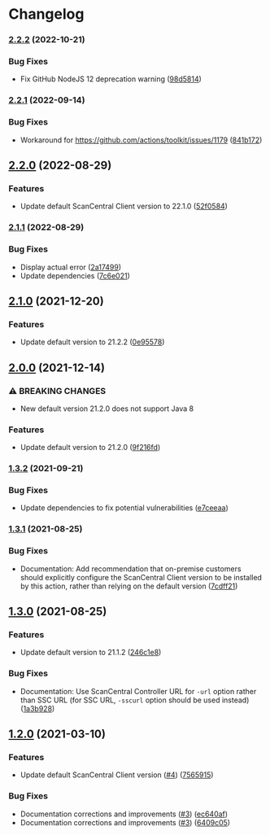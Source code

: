 # Changelog

### [2.2.2](https://www.github.com/fortify/gha-setup-scancentral-client/compare/v2.2.1...v2.2.2) (2022-10-21)


### Bug Fixes

* Fix GitHub NodeJS 12 deprecation warning ([98d5814](https://www.github.com/fortify/gha-setup-scancentral-client/commit/98d581414b4b3b314ed9dfe1df0a8b8363b086c0))

### [2.2.1](https://www.github.com/fortify/gha-setup-scancentral-client/compare/v2.2.0...v2.2.1) (2022-09-14)


### Bug Fixes

* Workaround for https://github.com/actions/toolkit/issues/1179 ([841b172](https://www.github.com/fortify/gha-setup-scancentral-client/commit/841b1729d6c19bfe3dbc2f8d5850d258b02ebb74))

## [2.2.0](https://www.github.com/fortify/gha-setup-scancentral-client/compare/v2.1.1...v2.2.0) (2022-08-29)


### Features

* Update default ScanCentral Client version to 22.1.0 ([52f0584](https://www.github.com/fortify/gha-setup-scancentral-client/commit/52f0584bcc94f17c41db1ceec304e6c3462c83e7))

### [2.1.1](https://www.github.com/fortify/gha-setup-scancentral-client/compare/v2.1.0...v2.1.1) (2022-08-29)


### Bug Fixes

* Display actual error ([2a17499](https://www.github.com/fortify/gha-setup-scancentral-client/commit/2a174995a59f14f7854ae64742739f907167a82c))
* Update dependencies ([7c6e021](https://www.github.com/fortify/gha-setup-scancentral-client/commit/7c6e021be0153f045d1843d0f4eca0a428cea527))

## [2.1.0](https://www.github.com/fortify/gha-setup-scancentral-client/compare/v2.0.0...v2.1.0) (2021-12-20)


### Features

* Update default version to 21.2.2 ([0e95578](https://www.github.com/fortify/gha-setup-scancentral-client/commit/0e9557844802c0591d89e04d4cec1988ff8dcbc0))

## [2.0.0](https://www.github.com/fortify/gha-setup-scancentral-client/compare/v1.3.2...v2.0.0) (2021-12-14)


### ⚠ BREAKING CHANGES

* New default version 21.2.0 does not support Java 8

### Features

* Update default version to 21.2.0 ([9f216fd](https://www.github.com/fortify/gha-setup-scancentral-client/commit/9f216fdb121bb1378f5554d4e291fb8e0d9bd5c5))

### [1.3.2](https://www.github.com/fortify/gha-setup-scancentral-client/compare/v1.3.1...v1.3.2) (2021-09-21)


### Bug Fixes

* Update dependencies to fix potential vulnerabilities ([e7ceeaa](https://www.github.com/fortify/gha-setup-scancentral-client/commit/e7ceeaa321b13074b727295b1b4a625b88ce5988))

### [1.3.1](https://www.github.com/fortify/gha-setup-scancentral-client/compare/v1.3.0...v1.3.1) (2021-08-25)


### Bug Fixes

* Documentation: Add recommendation that on-premise customers should explicitly configure the ScanCentral Client version to be installed by this action, rather than relying on the default version ([7cdff21](https://www.github.com/fortify/gha-setup-scancentral-client/commit/7cdff2198f4602337bd4f249caad809718019bf3))

## [1.3.0](https://www.github.com/fortify/gha-setup-scancentral-client/compare/v1.2.0...v1.3.0) (2021-08-25)


### Features

* Update default version to 21.1.2 ([246c1e8](https://www.github.com/fortify/gha-setup-scancentral-client/commit/246c1e87a794d486894055aeae6629f989d3f339))


### Bug Fixes

* Documentation: Use ScanCentral Controller URL for `-url` option rather than SSC URL (for SSC URL, `-sscurl` option should be used instead) ([1a3b928](https://www.github.com/fortify/gha-setup-scancentral-client/commit/1a3b9283fdb6f58e2f10a39cff4fe390b2377ce1))

## [1.2.0](https://www.github.com/fortify/gha-setup-scancentral-client/compare/v1.1.1...v1.2.0) (2021-03-10)


### Features

* Update default ScanCentral Client version ([#4](https://www.github.com/fortify/gha-setup-scancentral-client/issues/4)) ([7565915](https://www.github.com/fortify/gha-setup-scancentral-client/commit/7565915d5b0de9d8a25c91df55127ab81944991b))


### Bug Fixes

* Documentation corrections and improvements ([#3](https://www.github.com/fortify/gha-setup-scancentral-client/issues/3)) ([ec640af](https://www.github.com/fortify/gha-setup-scancentral-client/commit/ec640af1fdc11a82186b873579d70af4029000f8))
* Documentation corrections and improvements ([#3](https://www.github.com/fortify/gha-setup-scancentral-client/issues/3)) ([6409c05](https://www.github.com/fortify/gha-setup-scancentral-client/commit/6409c0532be693b13fa2511e05967b208edd45be))
